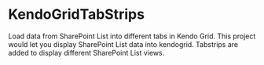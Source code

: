 # KendoGridTabStrips
Load data from SharePoint List into different tabs in Kendo Grid.
This project would let you display SharePoint List data into kendogrid. 
Tabstrips are added to display different SharePoint List views.
